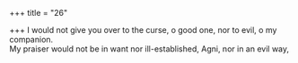 +++
title = "26"

+++
I would not give you over to the curse, o good one, nor to evil, o my  companion.  
My praiser would not be in want nor ill-established, Agni, nor in an  evil way,  